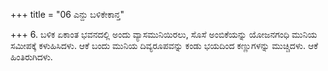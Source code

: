 +++
title = "06 ಎನ್ದು ಬಳಿಕೇಕಾನ್ತ"

+++
6. ಬಳಿಕ ಏಕಾಂತ ಭವನದಲ್ಲಿ ಅಂದು ವ್ಯಾಸಮುನಿಯಿರಲು, ಸೊಸೆ ಅಂಬಿಕೆಯನ್ನು ಯೋಜನಗಂಧಿ ಮುನಿಯ ಸಮೀಪಕ್ಕೆ ಕಳುಹಿಸಿದಳು. ಆಕೆ ಬಂದು ಮುನಿಯ ದಿವ್ಯರೂಪವನ್ನು ಕಂಡು ಭಯದಿಂದ ಕಣ್ಣುಗಳನ್ನು ಮುಚ್ಚಿದಳು. ಆಕೆ ಹಿಂತಿರುಗಿದಳು.